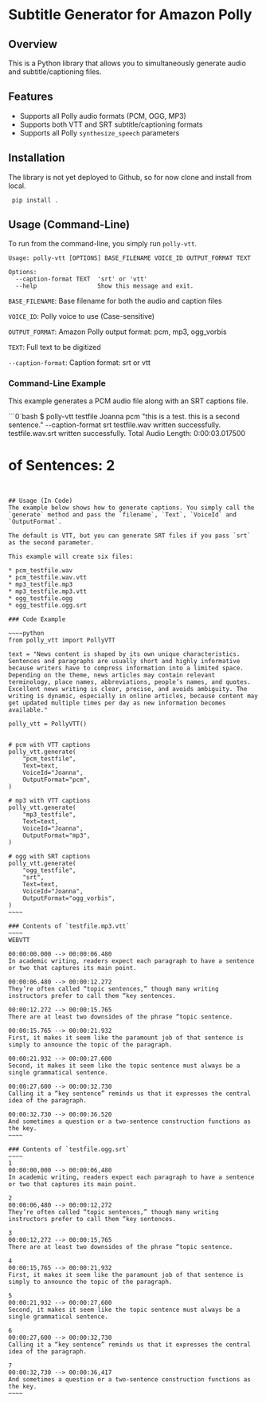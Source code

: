 # Subtitle Generator for Amazon Polly
## Overview
This is a Python library that allows you to simultaneously generate audio and subtitle/captioning files.

## Features
* Supports all Polly audio formats (PCM, OGG, MP3)
* Supports both VTT and SRT subtitle/captioning formats
* Supports all Polly `synthesize_speech` parameters

## Installation
The library is not yet deployed to Github, so for now clone and install from local.

` pip install .`

## Usage (Command-Line)
To run from the command-line, you simply run `polly-vtt`.

````
Usage: polly-vtt [OPTIONS] BASE_FILENAME VOICE_ID OUTPUT_FORMAT TEXT

Options:
  --caption-format TEXT  'srt' or 'vtt'
  --help                 Show this message and exit.
````

`BASE_FILENAME`: Base filename for both the audio and caption files

`VOICE_ID`: Polly voice to use (Case-sensitive)

`OUTPUT_FORMAT`: Amazon Polly output format: pcm, mp3, ogg_vorbis

`TEXT`: Full text to be digitized

`--caption-format`: Caption format: srt or vtt

### Command-Line Example

This example generates a PCM audio file along with an SRT captions file.

```0`bash
$ polly-vtt testfile Joanna pcm "this is a test. this is a second sentence." --caption-format srt
testfile.wav written successfully.
testfile.wav.srt written successfully.
Total Audio Length: 0:00:03.017500
# of Sentences: 2
````


## Usage (In Code)
The example below shows how to generate captions. You simply call the `generate` method and pass the `filename`, `Text`, `VoiceId` and `OutputFormat`.

The default is VTT, but you can generate SRT files if you pass `srt` as the second parameter.

This example will create six files:

* pcm_testfile.wav
* pcm_testfile.wav.vtt
* mp3_testfile.mp3
* mp3_testfile.mp3.vtt
* ogg_testfile.ogg
* ogg_testfile.ogg.srt

### Code Example

~~~~python
from polly_vtt import PollyVTT

text = "News content is shaped by its own unique characteristics. Sentences and paragraphs are usually short and highly informative because writers have to compress information into a limited space. Depending on the theme, news articles may contain relevant terminology, place names, abbreviations, people’s names, and quotes. Excellent news writing is clear, precise, and avoids ambiguity. The writing is dynamic, especially in online articles, because content may get updated multiple times per day as new information becomes available."

polly_vtt = PollyVTT()


# pcm with VTT captions
polly_vtt.generate(
    "pcm_testfile",
    Text=text,
    VoiceId="Joanna",
    OutputFormat="pcm",
)

# mp3 with VTT captions
polly_vtt.generate(
    "mp3_testfile",
    Text=text,
    VoiceId="Joanna",
    OutputFormat="mp3",
)

# ogg with SRT captions
polly_vtt.generate(
    "ogg_testfile",
    "srt",
    Text=text,
    VoiceId="Joanna",
    OutputFormat="ogg_vorbis",
)
~~~~

### Contents of `testfile.mp3.vtt`
~~~~
WEBVTT

00:00:00.000 --> 00:00:06.480
In academic writing, readers expect each paragraph to have a sentence or two that captures its main point.

00:00:06.480 --> 00:00:12.272
They’re often called “topic sentences,” though many writing instructors prefer to call them “key sentences.

00:00:12.272 --> 00:00:15.765
There are at least two downsides of the phrase “topic sentence.

00:00:15.765 --> 00:00:21.932
First, it makes it seem like the paramount job of that sentence is simply to announce the topic of the paragraph.

00:00:21.932 --> 00:00:27.600
Second, it makes it seem like the topic sentence must always be a single grammatical sentence.

00:00:27.600 --> 00:00:32.730
Calling it a “key sentence” reminds us that it expresses the central idea of the paragraph.

00:00:32.730 --> 00:00:36.520
And sometimes a question or a two-sentence construction functions as the key.
~~~~

### Contents of `testfile.ogg.srt`
~~~~
1
00:00:00,000 --> 00:00:06,480
In academic writing, readers expect each paragraph to have a sentence or two that captures its main point.

2
00:00:06,480 --> 00:00:12,272
They’re often called “topic sentences,” though many writing instructors prefer to call them “key sentences.

3
00:00:12,272 --> 00:00:15,765
There are at least two downsides of the phrase “topic sentence.

4
00:00:15,765 --> 00:00:21,932
First, it makes it seem like the paramount job of that sentence is simply to announce the topic of the paragraph.

5
00:00:21,932 --> 00:00:27,600
Second, it makes it seem like the topic sentence must always be a single grammatical sentence.

6
00:00:27,600 --> 00:00:32,730
Calling it a “key sentence” reminds us that it expresses the central idea of the paragraph.

7
00:00:32,730 --> 00:00:36,417
And sometimes a question or a two-sentence construction functions as the key.
~~~~